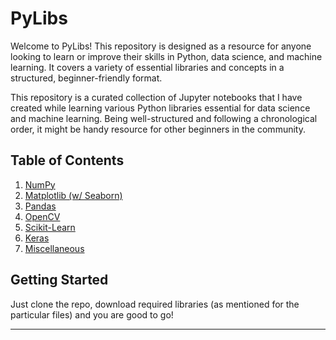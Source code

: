 # **PyLibs**

Welcome to PyLibs! This repository is designed as a resource for anyone looking to learn or improve their skills in Python, data science, and machine learning. It covers a variety of essential libraries and concepts in a structured, beginner-friendly format.

This repository is a curated collection of Jupyter notebooks that I have created while learning various Python libraries essential for data science and machine learning. Being well-structured and following a chronological order, it might be handy resource for other beginners in the community.

## Table of Contents

1. [NumPy](./1.%20NumPy/)
2. [Matplotlib (w/ Seaborn)](./2.%20Matplotlib/)
3. [Pandas](./3.%20Pandas/)
4. [OpenCV](./4.%20OpenCV/)
5. [Scikit-Learn](./5.%20Scikit-Learn/)
6. [Keras](./6.%20Keras/)
7. [Miscellaneous](./X.%20Misc/)

## Getting Started

Just clone the repo, download required libraries (as mentioned for the particular files) and you are good to go!

---